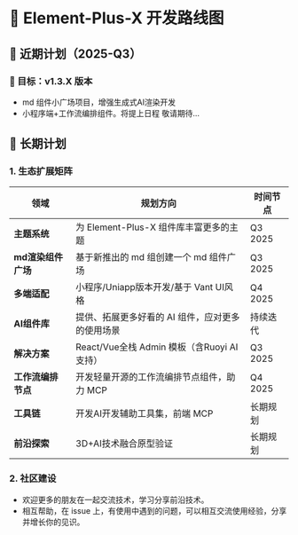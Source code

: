 # 🚀 Element-Plus-X 开发路线图

## 📅 近期计划（2025-Q3）

### 🎯 目标：v1.3.X 版本

- md 组件小广场项目，增强生成式AI渲染开发
- 小程序端+工作流编排组件。将提上日程 敬请期待...

## 🌱 长期计划

### 1. 生态扩展矩阵

| 领域               | 规划方向                                         | 时间节点 |
| ------------------ | ------------------------------------------------ | -------- |
| **主题系统**       | 为 Element-Plus-X 组件库丰富更多的主题           | Q3 2025  |
| **md渲染组件广场** | 基于新推出的 md 组创建一个 md 组件广场           | Q3 2025  |
| **多端适配**       | 小程序/Uniapp版本开发/基于 Vant UI风格           | Q4 2025  |
| **AI组件库**       | 提供、拓展更多好看的 AI 组件，应对更多的使用场景 | 持续迭代 |
| **解决方案**       | React/Vue全栈 Admin 模板（含Ruoyi AI支持）       | Q3 2025  |
| **工作流编排节点** | 开发轻量开源的工作流编排节点组件，助力 MCP       | Q4 2025  |
| **工具链**         | 开发AI开发辅助工具集，前端 MCP                   | 长期规划 |
| **前沿探索**       | 3D+AI技术融合原型验证                            | 长期规划 |

### 2. 社区建设

- 欢迎更多的朋友在一起交流技术，学习分享前沿技术。
- 相互帮助，在 issue 上，有使用中遇到的问题，可以相互交流使用经验，分享并增长你的见识。
